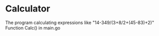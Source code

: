 # Calculator
The program calculating expressions like "14-349/(3+8/2+(45-83)+2)"
Function Calc() in main.go
